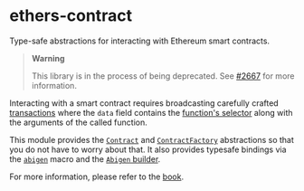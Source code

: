 # ethers-contract

Type-safe abstractions for interacting with Ethereum smart contracts.

> **Warning**
>
> This library is in the process of being deprecated. See [#2667](https://github.com/gakonst/ethers-rs/issues/2667) for more information.

Interacting with a smart contract requires broadcasting carefully crafted
[transactions](ethers_core::types::TransactionRequest) where the `data` field
contains the
[function's selector](https://ethereum.stackexchange.com/questions/72363/what-is-a-function-selector)
along with the arguments of the called function.

This module provides the [`Contract`] and [`ContractFactory`] abstractions so
that you do not have to worry about that. It also provides typesafe bindings via
the [`abigen`] macro and the [`Abigen` builder].

For more information, please refer to the [book](https://gakonst.com/ethers-rs).

[`contractfactory`]: ./struct.ContractFactory.html
[`contract`]: ./struct.Contract.html
[`abigen`]: ./macro.abigen.html
[`abigen` builder]: ./struct.Abigen.html
